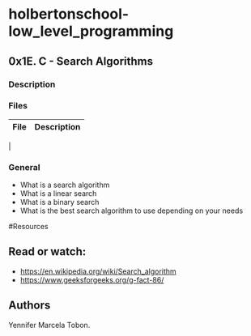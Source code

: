 # holbertonschool-low_level_programming

## 0x1E. C - Search Algorithms
### Description

### Files

| File | Description |
| ------ | ------ |
| 

### General
* What is a search algorithm
* What is a linear search
* What is a binary search
* What is the best search algorithm to use depending on your needs

#Resources
## Read or watch:
* https://en.wikipedia.org/wiki/Search_algorithm
* https://www.geeksforgeeks.org/g-fact-86/

## Authors

Yennifer Marcela Tobon.
